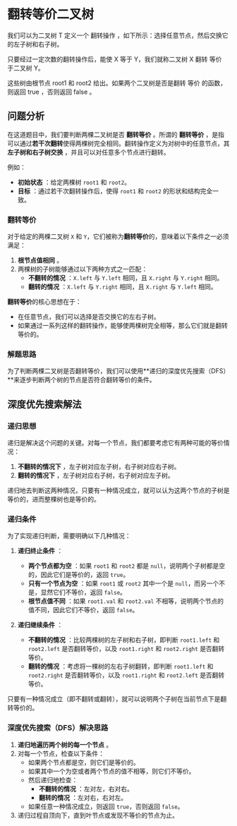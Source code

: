 # 翻转等价二叉树

我们可以为二叉树 T 定义一个 翻转操作 ，如下所示：选择任意节点，然后交换它的左子树和右子树。

只要经过一定次数的翻转操作后，能使 X 等于 Y，我们就称二叉树 X 翻转 等价 于二叉树 Y。

这些树由根节点 root1 和 root2 给出。如果两个二叉树是否是翻转 等价 的函数，则返回 true ，否则返回 false 。

## 问题分析

在这道题目中，我们要判断两棵二叉树是否 **翻转等价** 。所谓的 **翻转等价** ，是指可以通过**若干次翻转**使得两棵树完全相同。翻转操作定义为对树中的任意节点，其 **左子树和右子树交换** ，并且可以对任意多个节点进行翻转。

例如：

* **初始状态** ：给定两棵树 `root1` 和 `root2`。
* **目标** ：通过若干次翻转操作后，使得 `root1` 和 `root2` 的形状和结构完全一致。

### 翻转等价

对于给定的两棵二叉树 `X` 和 `Y`，它们被称为**翻转等价**的，意味着以下条件之一必须满足：

1. **根节点值相同** 。
2. 两棵树的子树能够通过以下两种方式之一匹配：
   * **不翻转的情况** ：`X.left` 与 `Y.left` 相同，且 `X.right` 与 `Y.right` 相同。
   * **翻转的情况** ：`X.left` 与 `Y.right` 相同，且 `X.right` 与 `Y.left` 相同。

**翻转等价**的核心思想在于：

* 在任意节点，我们可以选择是否交换它的左右子树。
* 如果通过一系列这样的翻转操作，能够使两棵树完全相等，那么它们就是翻转等价的。

### 解题思路

为了判断两棵二叉树是否翻转等价，我们可以使用**递归的深度优先搜索（DFS）**来逐步判断两个树的节点是否符合翻转等价的条件。


## 深度优先搜索解法

### 递归思想

递归是解决这个问题的关键。对每一个节点，我们都要考虑它有两种可能的等价情况：

1. **不翻转的情况下** ，左子树对应左子树，右子树对应右子树。
2. **翻转的情况下** ，左子树对应右子树，右子树对应左子树。

递归地去判断这两种情况，只要有一种情况成立，就可以认为这两个节点的子树是等价的，进而整棵树也是等价的。

### 递归条件

为了实现递归判断，需要明确以下几种情况：

1. **递归终止条件** ：

   * **两个节点都为空** ：如果 `root1` 和 `root2` 都是 `null`，说明两个子树都是空的，因此它们是等价的，返回 `true`。
   * **只有一个节点为空** ：如果 `root1` 或 `root2` 其中一个是 `null`，而另一个不是，显然它们不等价，返回 `false`。
   * **根节点值不同** ：如果 `root1.val` 和 `root2.val` 不相等，说明两个节点的值不同，因此它们不等价，返回 `false`。
2. **递归继续条件** ：

   * **不翻转的情况** ：比较两棵树的左子树和右子树，即判断 `root1.left` 和 `root2.left` 是否翻转等价，以及 `root1.right` 和 `root2.right` 是否翻转等价。
   * **翻转的情况** ：考虑将一棵树的左右子树翻转，即判断 `root1.left` 和 `root2.right` 是否翻转等价，以及 `root1.right` 和 `root2.left` 是否翻转等价。

只要有一种情况成立（即不翻转或翻转），就可以说明两个子树在当前节点下是翻转等价的。

### 深度优先搜索（DFS）解决思路

1. **递归地遍历两个树的每一个节点** 。
2. 对每一个节点，检查以下条件：
   * 如果两个节点都是空，则它们是等价的。
   * 如果其中一个为空或者两个节点的值不相等，则它们不等价。
   * 然后递归地检查：
     * **不翻转的情况** ：左对左，右对右。
     * **翻转的情况** ：左对右，右对左。
   * 如果任意一种情况成立，则返回 `true`，否则返回 `false`。
3. 递归过程自顶向下，直到叶节点或发现不等价的节点为止。
